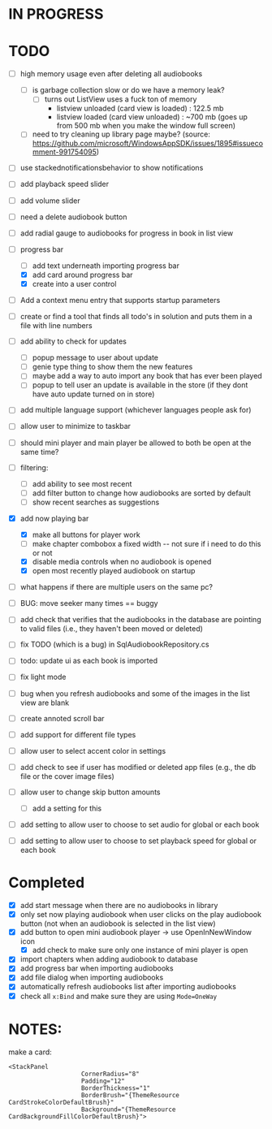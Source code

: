 # IN PROGRESS


# TODO
- [ ] high memory usage even after deleting all audiobooks
  - [ ] is garbage collection slow or do we have a memory leak?
    - [ ] turns out ListView uses a fuck ton of memory
      * listview unloaded (card view is loaded) : 122.5 mb
      * listview loaded (card view unloaded) : ~700 mb (goes up from 500 mb when you make the window full screen)
  - [ ] need to try cleaning up library page maybe? (source: https://github.com/microsoft/WindowsAppSDK/issues/1895#issuecomment-991754095)

- [ ] use stackednotificationsbehavior to show notifications

- [ ] add playback speed slider
- [ ] add volume slider

- [ ] need a delete audiobook button

- [ ] add radial gauge to audiobooks for progress in book in list view

- [ ] progress bar
  - [ ] add text underneath importing progress bar
  - [x] add card around progress bar
  - [x] create into a user control

- [ ] Add a context menu entry that supports startup parameters

- [ ] create or find a tool that finds all todo's in solution and puts them in a file with line numbers

- [ ] add ability to check for updates
  - [ ] popup message to user about update
  - [ ] genie type thing to show them the new features
  - [ ] maybe add a way to auto import any book that has ever been played
  - [ ] popup to tell user an update is available in the store (if they dont have auto update turned on in store)

- [ ] add multiple language support (whichever languages people ask for)

- [ ] allow user to minimize to taskbar
- [ ] should mini player and main player be allowed to both be open at the same time?

- [ ] filtering:
  - [ ] add ability to see most recent
  - [ ] add filter button to change how audiobooks are sorted by default
  - [ ] show recent searches as suggestions

- [x] add now playing bar
  - [x] make all buttons for player work
  - [ ] make chapter combobox a fixed width -- not sure if i need to do this or not
  - [x] disable media controls when no audiobook is opened
  - [x] open most recently played audiobook on startup

- [ ] what happens if there are multiple users on the same pc?

- [ ] BUG: move seeker many times == buggy

- [ ] add check that verifies that the audiobooks in the database are pointing to valid files (i.e., they haven't been moved or deleted)
- [ ] fix TODO (which is a bug) in SqlAudiobookRepository.cs
- [ ] todo: update ui as each book is imported
- [ ] fix light mode
- [ ] bug when you refresh audiobooks and some of the images in the list view are blank
- [ ] create annoted scroll bar
- [ ] add support for different file types
- [ ] allow user to select accent color in settings
- [ ] add check to see if user has modified or deleted app files (e.g., the db file or the cover image files)
- [ ] allow user to change skip button amounts
  - [ ] add a setting for this
- [ ] add setting to allow user to choose to set audio for global or each book
- [ ] add setting to allow user to choose to set playback speed for global or each book

# Completed
- [x] add start message when there are no audiobooks in library
- [x] only set now playing audiobook when user clicks on the play audiobook button (not when an audiobook is selected in the list view)
- [x] add button to open mini audiobook player -> use OpenInNewWindow icon <FontIcon Glyph="&#xE8A7;" />
  - [x] add check to make sure only one instance of mini player is open
- [x] import chapters when adding audiobook to database
- [x] add progress bar when importing audiobooks
- [x] add file dialog when importing audiobooks
- [x] automatically refresh audiobooks list after importing audiobooks
- [x] check all `x:Bind` and make sure they are using `Mode=OneWay`

# NOTES:

make a card:

```
<StackPanel 
                    CornerRadius="8"
                    Padding="12"
                    BorderThickness="1"
                    BorderBrush="{ThemeResource CardStrokeColorDefaultBrush}"
                    Background="{ThemeResource CardBackgroundFillColorDefaultBrush}">
```
